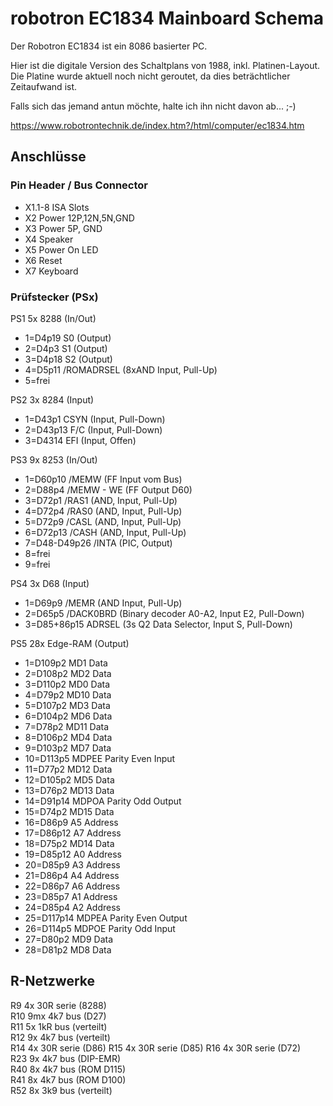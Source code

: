# robotron EC1834 Mainboard Schema

Der Robotron EC1834 ist ein 8086 basierter PC.

Hier ist die digitale Version des Schaltplans von 1988, inkl. Platinen-Layout.
Die Platine wurde aktuell noch nicht geroutet, da dies beträchtlicher Zeitaufwand ist.

Falls sich das jemand antun möchte, halte ich ihn nicht davon ab... ;-)

https://www.robotrontechnik.de/index.htm?/html/computer/ec1834.htm


## Anschlüsse

### Pin Header / Bus Connector

* X1.1-8 ISA Slots
* X2 Power 12P,12N,5N,GND
* X3 Power 5P, GND
* X4 Speaker
* X5 Power On LED
* X6 Reset
* X7 Keyboard


### Prüfstecker (PSx)

PS1 5x 8288 (In/Out) 
* 1=D4p19   S0 (Output)
* 2=D4p3    S1 (Output)
* 3=D4p18   S2 (Output)
* 4=D5p11   /ROMADRSEL (8xAND Input, Pull-Up)
* 5=frei

PS2 3x 8284 (Input) 
* 1=D43p1   CSYN (Input, Pull-Down)
* 2=D43p13  F/C (Input, Pull-Down)
* 3=D4314   EFI (Input, Offen)

PS3 9x 8253 (In/Out)
* 1=D60p10      /MEMW (FF Input vom Bus)
* 2=D88p4       /MEMW - WE (FF Output D60)
* 3=D72p1       /RAS1 (AND, Input, Pull-Up)
* 4=D72p4       /RAS0 (AND, Input, Pull-Up)
* 5=D72p9       /CASL (AND, Input, Pull-Up)
* 6=D72p13      /CASH (AND, Input, Pull-Up)
* 7=D48-D49p26  /INTA (PIC, Output)
* 8=frei
* 9=frei

PS4 3x D68  (Input)
* 1=D69p9       /MEMR (AND Input, Pull-Up)
* 2=D65p5       /DACK0BRD (Binary decoder A0-A2, Input E2, Pull-Down)
* 3=D85+86p15   ADRSEL (3s Q2 Data Selector, Input S, Pull-Down)

PS5 28x Edge-RAM (Output)
*  1=D109p2  MD1    Data
*  2=D108p2  MD2    Data
*  3=D110p2  MD0    Data
*  4=D79p2   MD10   Data
*  5=D107p2  MD3    Data
*  6=D104p2  MD6    Data
*  7=D78p2   MD11   Data
*  8=D106p2  MD4    Data
*  9=D103p2  MD7    Data
* 10=D113p5  MDPEE  Parity Even Input
* 11=D77p2   MD12   Data
* 12=D105p2  MD5    Data
* 13=D76p2   MD13   Data
* 14=D91p14  MDPOA  Parity Odd Output
* 15=D74p2   MD15   Data
* 16=D86p9   A5     Address
* 17=D86p12  A7     Address
* 18=D75p2   MD14   Data
* 19=D85p12  A0     Address
* 20=D85p9   A3     Address
* 21=D86p4   A4     Address
* 22=D86p7   A6     Address
* 23=D85p7   A1     Address
* 24=D85p4   A2     Address
* 25=D117p14 MDPEA  Parity Even Output
* 26=D114p5  MDPOE  Parity Odd Input
* 27=D80p2   MD9    Data
* 28=D81p2   MD8    Data

## R-Netzwerke

R9  4x 30R serie (8288)  
R10 9mx 4k7 bus (D27)  
R11 5x 1kR bus (verteilt)  
R12 9x 4k7 bus (verteilt)  
R14 4x 30R serie (D86) 
R15 4x 30R serie (D85) 
R16 4x 30R serie (D72)  
R23 9x 4k7 bus (DIP-EMR)  
R40 8x 4k7 bus (ROM D115)  
R41 8x 4k7 bus (ROM D100)  
R52 8x 3k9 bus (verteilt)  
